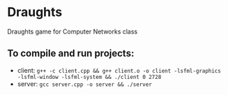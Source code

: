 # Draughts
Draughts game for Computer Networks class

## To compile and run projects:

- client: `g++ -c client.cpp && g++ client.o -o client -lsfml-graphics -lsfml-window -lsfml-system && ./client 0 2728`
- server: `gcc server.cpp -o server && ./server`